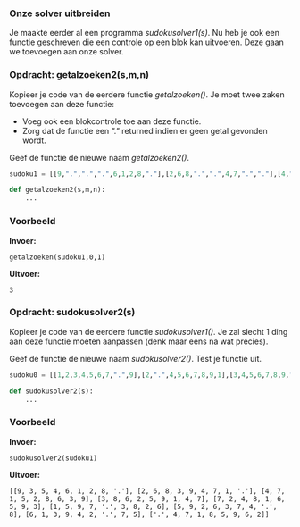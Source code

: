 ### Onze solver uitbreiden
Je maakte eerder al een programma *sudokusolver1(s)*. Nu heb je ook een functie geschreven die een controle op een blok kan uitvoeren. Deze gaan we toevoegen aan onze solver.

### Opdracht: getalzoeken2(s,m,n)
Kopieer je code van de eerdere functie *getalzoeken()*. Je moet twee zaken toevoegen aan deze functie: 

- Voeg ook een blokcontrole toe aan deze functie.
- Zorg dat de functie een *"."* returned indien er geen getal gevonden wordt.

Geef de functie de nieuwe naam *getalzoeken2()*.

```python
sudoku1 = [[9,".",".",".",6,1,2,8,"."],[2,6,8,".",".",4,7,".","."],[4,".",".",5,".",8,".",3,9],[".",8,".",2,5,".",1,4,"."],[".",".",4,8,1,".",".",9,3],[1,5,9,".",".",3,".",".",6],[5,".",2,".",".",7,4,".",8],[".",1,".",9,4,".",".",7,5],[".",4,7,1,8,".",9,".","."]]

def getalzoeken2(s,m,n):
    ...

```
### Voorbeeld
**Invoer:**

    getalzoeken(sudoku1,0,1)
    
**Uitvoer:**

    3

### Opdracht: sudokusolver2(s)
Kopieer je code van de eerdere functie *sudokusolver1()*. Je zal slecht 1 ding aan deze functie moeten aanpassen (denk maar eens na wat precies).

Geef de functie de nieuwe naam *sudokusolver2()*. Test je functie uit.


```python
sudoku0 = [[1,2,3,4,5,6,7,".",9],[2,".",4,5,6,7,8,9,1],[3,4,5,6,7,8,9,".",2],[4,5,".",7,8,9,1,2,3],[5,6,7,8,9,1,2,3,4],[6,7,8,9,1,2,3,4,5],[7,8,9,1,2,3,4,5,6],[8,9,1,2,3,4,5,6,7],[9,1,2,3,4,5,6,7,8]]

def sudokusolver2(s):
    ...
```

### Voorbeeld
**Invoer:**

    sudokusolver2(sudoku1)
    
**Uitvoer:**

    [[9, 3, 5, 4, 6, 1, 2, 8, '.'], [2, 6, 8, 3, 9, 4, 7, 1, '.'], [4, 7, 1, 5, 2, 8, 6, 3, 9], [3, 8, 6, 2, 5, 9, 1, 4, 7], [7, 2, 4, 8, 1, 6, 5, 9, 3], [1, 5, 9, 7, '.', 3, 8, 2, 6], [5, 9, 2, 6, 3, 7, 4, '.', 8], [6, 1, 3, 9, 4, 2, '.', 7, 5], ['.', 4, 7, 1, 8, 5, 9, 6, 2]]
